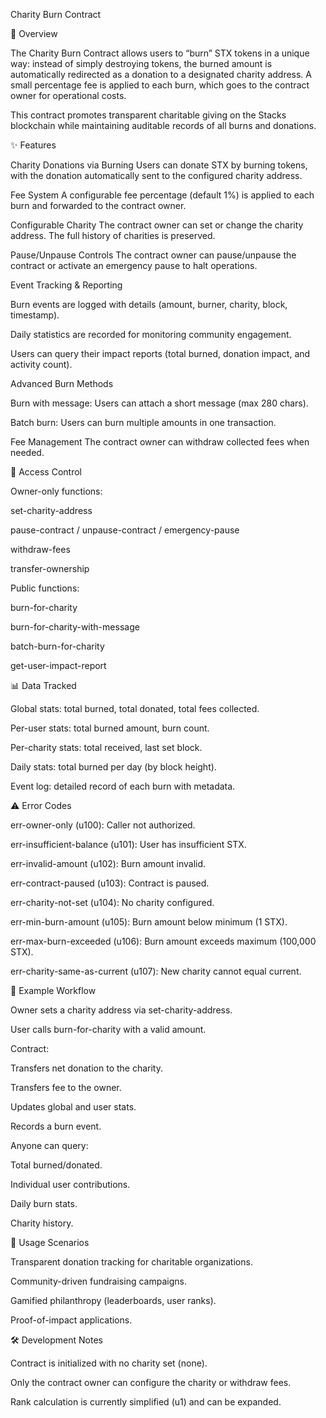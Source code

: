 Charity Burn Contract

📖 Overview

The Charity Burn Contract allows users to “burn” STX tokens in a unique way: instead of simply destroying tokens, the burned amount is automatically redirected as a donation to a designated charity address. A small percentage fee is applied to each burn, which goes to the contract owner for operational costs.

This contract promotes transparent charitable giving on the Stacks blockchain while maintaining auditable records of all burns and donations.

✨ Features

Charity Donations via Burning
Users can donate STX by burning tokens, with the donation automatically sent to the configured charity address.

Fee System
A configurable fee percentage (default 1%) is applied to each burn and forwarded to the contract owner.

Configurable Charity
The contract owner can set or change the charity address. The full history of charities is preserved.

Pause/Unpause Controls
The contract owner can pause/unpause the contract or activate an emergency pause to halt operations.

Event Tracking & Reporting

Burn events are logged with details (amount, burner, charity, block, timestamp).

Daily statistics are recorded for monitoring community engagement.

Users can query their impact reports (total burned, donation impact, and activity count).

Advanced Burn Methods

Burn with message: Users can attach a short message (max 280 chars).

Batch burn: Users can burn multiple amounts in one transaction.

Fee Management
The contract owner can withdraw collected fees when needed.

🔐 Access Control

Owner-only functions:

set-charity-address

pause-contract / unpause-contract / emergency-pause

withdraw-fees

transfer-ownership

Public functions:

burn-for-charity

burn-for-charity-with-message

batch-burn-for-charity

get-user-impact-report

📊 Data Tracked

Global stats: total burned, total donated, total fees collected.

Per-user stats: total burned amount, burn count.

Per-charity stats: total received, last set block.

Daily stats: total burned per day (by block height).

Event log: detailed record of each burn with metadata.

⚠️ Error Codes

err-owner-only (u100): Caller not authorized.

err-insufficient-balance (u101): User has insufficient STX.

err-invalid-amount (u102): Burn amount invalid.

err-contract-paused (u103): Contract is paused.

err-charity-not-set (u104): No charity configured.

err-min-burn-amount (u105): Burn amount below minimum (1 STX).

err-max-burn-exceeded (u106): Burn amount exceeds maximum (100,000 STX).

err-charity-same-as-current (u107): New charity cannot equal current.

🚀 Example Workflow

Owner sets a charity address via set-charity-address.

User calls burn-for-charity with a valid amount.

Contract:

Transfers net donation to the charity.

Transfers fee to the owner.

Updates global and user stats.

Records a burn event.

Anyone can query:

Total burned/donated.

Individual user contributions.

Daily burn stats.

Charity history.

📌 Usage Scenarios

Transparent donation tracking for charitable organizations.

Community-driven fundraising campaigns.

Gamified philanthropy (leaderboards, user ranks).

Proof-of-impact applications.

🛠️ Development Notes

Contract is initialized with no charity set (none).

Only the contract owner can configure the charity or withdraw fees.

Rank calculation is currently simplified (u1) and can be expanded.